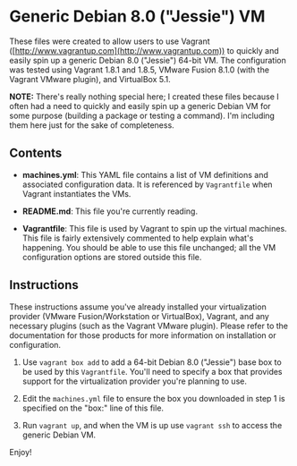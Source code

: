 # Generic Debian 8.0 ("Jessie") VM

These files were created to allow users to use Vagrant ([http://www.vagrantup.com](http://www.vagrantup.com)) to quickly and  easily spin up a generic Debian 8.0 ("Jessie") 64-bit VM. The configuration was tested using Vagrant 1.8.1 and 1.8.5, VMware Fusion 8.1.0 (with the Vagrant VMware plugin), and VirtualBox 5.1.

**NOTE:** There's really nothing special here; I created these files because I often had a need to quickly and easily spin up a generic Debian VM for some purpose (building a package or testing a command). I'm including them here just for the sake of completeness.

## Contents

* **machines.yml**: This YAML file contains a list of VM definitions and associated configuration data. It is referenced by `Vagrantfile` when Vagrant instantiates the VMs.

* **README.md**: This file you're currently reading.

* **Vagrantfile**: This file is used by Vagrant to spin up the virtual machines. This file is fairly extensively commented to help explain what's happening. You should be able to use this file unchanged; all the VM configuration options are stored outside this file.

## Instructions

These instructions assume you've already installed your virtualization provider (VMware Fusion/Workstation or VirtualBox), Vagrant, and any necessary plugins (such as the Vagrant VMware plugin). Please refer to the documentation for those products for more information on installation or configuration.

1. Use `vagrant box add` to add a 64-bit Debian 8.0 ("Jessie") base box to be used by this `Vagrantfile`. You'll need to specify a box that provides support for the virtualization provider you're planning to use.

2. Edit the `machines.yml` file to ensure the box you downloaded in step 1 is specified on the "box:" line of this file.

3. Run `vagrant up`, and when the VM is up use `vagrant ssh` to access the generic Debian VM.

Enjoy!
